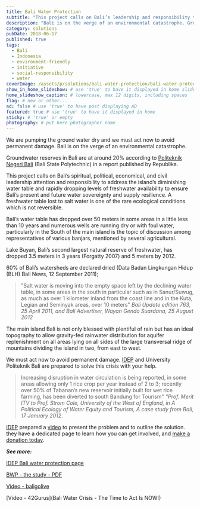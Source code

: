 ```yaml
---
title: Bali Water Protection
subtitle: "This project calls on Bali’s leadership and responsibility to address the island’s diminishing water table and rapidly dropping levels of freshwater availability."
description: "Bali is on the verge of an environmental catastrophe. Groundwater reserves are at 20% according to Politeknik Negeri Bali in a report published by Republika."
category: solutions
pubDate: 2018-06-17
published: true
tags:
  - Bali
  - Indonesia
  - environment-friendly
  - initiative
  - social-responsibility
  - water
coverImage: /assets/p/solutions/bali-water-protection/bali-water-protection.jpg
show_in_home_slideshow: # use 'true' to have it displayed in home slideshow
home_slideshow_caption: # lowercase, max 12 digits, including spaces
flag: # new or other...
ad: false # use 'true' to have post displaying AD
featured: true # use 'true' to have it displayed in home
sticky: # 'true' or empty
photography: # put here photographer name
---
```


We are pumping the ground water dry and we must act now to avoid permanent damage. Bali is on the verge of an environmental catastrophe.

Groundwater reserves in Bali are at around 20% according to [Politeknik Negeri Bali](http://www.pnb.ac.id/) (Bali State Polytechnic) in a report published by Republika.

This project calls on Bali’s spiritual, political, economical, and civil leadership attention and responsibility to address the island’s diminishing water table and rapidly dropping levels of freshwater availability to ensure Bali’s present and future water sovereignty and supply resilience. A freshwater table lost to salt water is one of the rare ecological conditions which is not reversible.

Bali’s water table has dropped over 50 meters in some areas in a little less than 10 years and numerous wells are running dry or with foul water, particularly in the South of the main island is the topic of discussion among representatives of various banjars, mentioned by several agricultural.

Lake Buyan, Bali’s second largest natural reserve of freshwater, has dropped 3.5 meters in 3 years (Forgatty 2007) and 5 meters by 2012.

60% of Bali’s watersheds are declared dried (Data Badan Lingkungan Hidup (BLH) Bali News, 12 September 2011);

> "Salt water is moving into the empty space left by the declining water table, in some areas in the south in particular such as in Sanur/Suwug, as much as over 1 kilometer inland from the coast line and in the Kuta, Legian and Seminyak areas, over 10 meters" _Bali Update edition 763, 25 April 2011, and Bali Advertiser, Wayan Gendo Suardana, 25 August 2012_

The main island Bali is not only blessed with plentiful of rain but has an ideal topography to allow gravity-fed rainwater distribution for aquifer replenishment on all areas lying on all sides of the large transversal ridge of mountains dividing the island in two, from east to west.

We must act now to avoid permanent damage. [IDEP](http://idepfoundation.org/bwp) and University Politeknik Bali are prepared to solve this crisis with your help.

> Increasing disruption in water circulation is being reported, in some areas allowing only 1 rice crop per year instead of 2 to 3; recently over 50% of Tabanan’s new reservoir initially built for wet rice farming, has been diverted to south Bandung for Tourism" _"Prof. Merit ITV to Prof. Strom Cole, University of the West of England, in A Political Ecology of Water
> Equity and Tourism, A case study from Bali, 17 January 2012_.

[IDEP](http://idepfoundation.org/bwp) prepared a [video](https://youtu.be/wK4m62BXU1Q) to present the problem and to outline the solution. they have a dedicated page to learn how you can get involved, and [make a donation today](https://fundrazr.com/campaigns/5zytb).

**_See more:_**

[IDEP Bali water protection page](http://idepfoundation.org/bwp)

[BWP - the study - PDF](https://docs.google.com/viewerng/viewer?url=http://www.idepfoundation.org/images/idep/how-you-can-help/support-a-project/bali-water-protection-program/bwp_agama_tirtha.pdf)

[Video - baligolive](https://youtu.be/Hx8DGqdiGec)

[Video - 42Gurus](Bali Water Crisis - The Time to Act Is NOW!)
